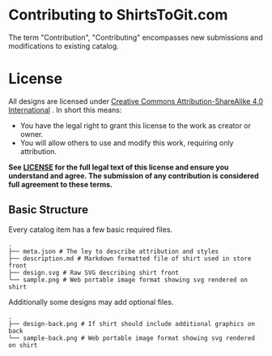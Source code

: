 # Contributing to ShirtsToGit.com
The term "Contribution", "Contributing" encompasses new submissions and modifications to existing catalog.

# License
All designs are licensed under [Creative Commons Attribution-ShareAlike 4.0 International](http://creativecommons.org/licenses/by-sa/4.0/) . In short this means:

- You have the legal right to grant this license to the work as creator or owner.
- You will allow others to use and modify this work, requiring only attribution.

**See [LICENSE](LICENSE.md) for the full legal text of this license and ensure you understand and agree. The submission of any contribution is considered full agreement to these terms.**


## Basic Structure
Every catalog item has a few basic required files.
```
.
├── meta.json # The ley to describe attribution and styles
├── description.md # Markdown formatted file of shirt used in store front
├── design.svg # Raw SVG describing shirt front
└── sample.png # Web portable image format showing svg rendered on shirt
```

Additionally some designs may add optional files.
```
.
├── design-back.png # If shirt should include additional graphics on back
└── sample-back.png # Web portable image format showing svg rendered on shirt
```
